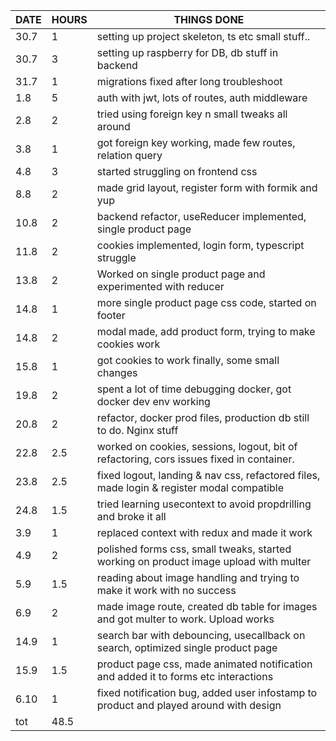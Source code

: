 | DATE | HOURS | THINGS DONE                                                                               |
| ---- | ----- | ----------------------------------------------------------------------------------------- |
| 30.7 | 1     | setting up project skeleton, ts etc small stuff..                                         |
| 30.7 | 3     | setting up raspberry for DB, db stuff in backend                                          |
| 31.7 | 1     | migrations fixed after long troubleshoot                                                  |
| 1.8  | 5     | auth with jwt, lots of routes, auth middleware                                            |
| 2.8  | 2     | tried using foreign key n small tweaks all around                                         |
| 3.8  | 1     | got foreign key working, made few routes, relation query                                  |
| 4.8  | 3     | started struggling on frontend css                                                        |
| 8.8  | 2     | made grid layout, register form with formik and yup                                       |
| 10.8 | 2     | backend refactor, useReducer implemented, single product page                             |
| 11.8 | 2     | cookies implemented, login form, typescript struggle                                      |
| 13.8 | 2     | Worked on single product page and experimented with reducer                               |
| 14.8 | 1     | more single product page css code, started on footer                                      |
| 14.8 | 2     | modal made, add product form, trying to make cookies work                                 |
| 15.8 | 1     | got cookies to work finally, some small changes                                           |
| 19.8 | 2     | spent a lot of time debugging docker, got docker dev env working                          |
| 20.8 | 2     | refactor, docker prod files, production db still to do. Nginx stuff                       |
| 22.8 | 2.5   | worked on cookies, sessions, logout, bit of refactoring, cors issues fixed in container.  |
| 23.8 | 2.5   | fixed logout, landing & nav css, refactored files, made login & register modal compatible |
| 24.8 | 1.5   | tried learning usecontext to avoid propdrilling and broke it all                          |
| 3.9  | 1     | replaced context with redux and made it work                                              |
| 4.9  | 2     | polished forms css, small tweaks, started working on product image upload with multer     |
| 5.9  | 1.5   | reading about image handling and trying to make it work with no success                   |
| 6.9  | 2     | made image route, created db table for images and got multer to work. Upload works        |
| 14.9 | 1     | search bar with debouncing, usecallback on search, optimized single product page          |
| 15.9 | 1.5   | product page css, made animated notification and added it to forms etc interactions       |
| 6.10 | 1     | fixed notification bug, added user infostamp to product and played around with design     |
| tot  | 48.5  |

